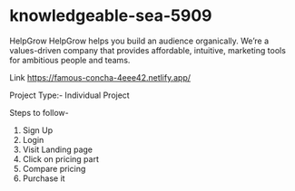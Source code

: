 # knowledgeable-sea-5909

HelpGrow
HelpGrow helps you build an audience organically. We’re a values-driven company that provides affordable, intuitive, marketing tools for ambitious people and teams.

Link
https://famous-concha-4eee42.netlify.app/

Project Type:- Individual Project

Steps to follow-
1. Sign Up
2. Login
3. Visit Landing page
4. Click on pricing part
5. Compare pricing
6. Purchase it
